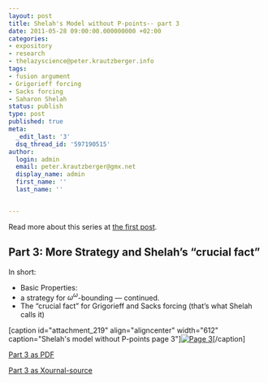 ```yaml
---
layout: post
title: Shelah's Model without P-points-- part 3
date: 2011-05-28 09:00:00.000000000 +02:00
categories:
- expository
- research
- thelazyscience@peter.krautzberger.info
tags:
- fusion argument
- Grigorieff forcing
- Sacks forcing
- Saharon Shelah
status: publish
type: post
published: true
meta:
  _edit_last: '3'
  dsq_thread_id: '597190515'
author:
  login: admin
  email: peter.krautzberger@gmx.net
  display_name: admin
  first_name: ''
  last_name: ''


---
```


Read more about this series at [the first post](http://peter.krautzberger.info/2011/05/Shelah_model_without_P-points).

## Part 3: More Strategy and Shelah’s “crucial fact”

In short:

*   Basic Properties:
*   a strategy for $\omega^\omega$-bounding — continued.
*   The “crucial fact” for Grigorieff and Sacks forcing (that’s what Shelah calls it)

[caption id="attachment_219" align="aligncenter" width="612" caption="Shelah's model without P-points page 3"][![Page 3](assets/pg_0003.jpg "pg_0003")](http://boolesrings.org/krautzberger/files/2011/08/pg_0003.jpg)[/caption]

[Part 3 as PDF](http://boolesrings.org/krautzberger/files/2011/08/pg_0003.pdf)

[Part 3 as Xournal-source](/grigorieff-sacks/pg_0003.xoj)